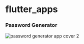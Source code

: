 # flutter_apps

### Password Generator

![password generator app cover 2](https://user-images.githubusercontent.com/85620139/129021226-03350778-94c6-416d-8d26-35d59ded304a.png)


